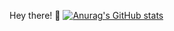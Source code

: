 
Hey there! 🖖
[![Anurag's GitHub stats](https://github-readme-stats.vercel.app/api?username=simonefesta&show_icons=true)](https://github.com/anuraghazra/github-readme-stats)
